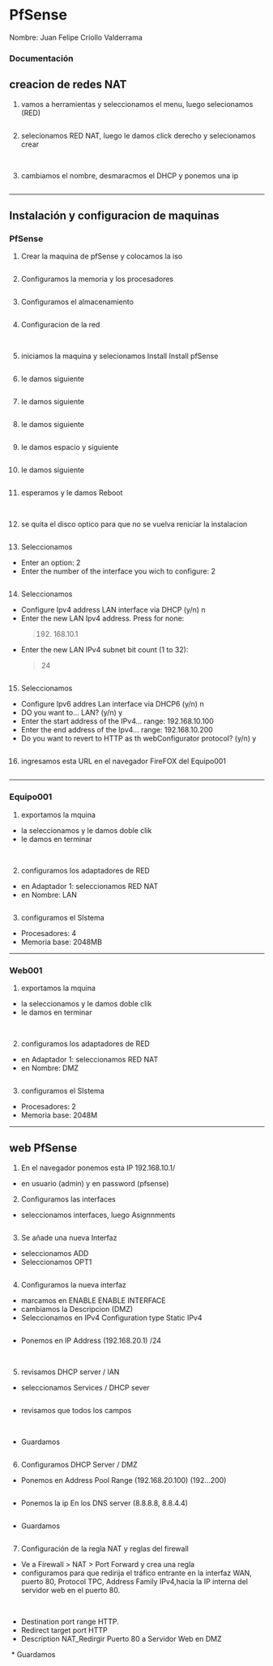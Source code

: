 # PfSense
Nombre: Juan Felipe Criollo Valderrama
### Documentación

## creacion de redes NAT

1. vamos a herramientas y seleccionamos el menu, luego selecionamos (RED)
<img src="Paso_r1.png" alt="">

2. selecionamos RED NAT, luego le damos click derecho y selecionamos crear
<img src="Paso_r2.png" alt="">

<img src="Paso_r3.png" alt="">

3. cambiamos el nombre, desmaracmos el DHCP y ponemos una ip
<img src="redes2.png" alt="">

---
   
## Instalación y configuracion de maquinas 
###  PfSense

1. Crear la maquina de pfSense y colocamos la iso
<img src="maquina1.png" alt="">

2. Configuramos la memoria  y los procesadores
<img src="maquina2.png" alt="">

3. Configuramos el almacenamiento
<img src="maquina3.png" alt="">

4. Configuracion de la red
<img src="redes1.png" alt="">
<img src="redes3.png" alt="">

5. iniciamos la maquina y  selecionamos Install Install pfSense
<img src="Paso1.png" alt="">

6. le damos siguiente
<img src="Paso2.png" alt="">

7. le damos siguiente
<img src="Paso3.png" alt="">

8. le damos siguiente
<img src="Paso4.png" alt="">

9. le damos espacio y siguiente
<img src="Paso5.png" alt="">

10. le damos siguiente
<img src="Paso6.png" alt="">

11. esperamos y le damos Reboot
<img src="Paso7.png" alt="">
<img src="Paso8.png" alt="">

12. se quita el disco optico para que no se vuelva reniciar la instalacion
<img src="Paso9.png" alt="">

13. Seleccionamos 
* Enter an option: 2
* Enter the number of the interface you wich to configure: 2
<img src="Paso10.png" alt="">

14. Seleccionamos
* Configure Ipv4 address LAN interface via DHCP (y/n) n
* Enter the new LAN Ipv4 address. Press <ENTER> for none:
  > 192. 168.10.1
* Enter the new LAN IPv4 subnet bit count (1 to 32):
  > 24
<img src="Paso11.png" alt="">

15. Seleccionamos
* Configure Ipv6 addres Lan interface via DHCP6 (y/n) n
* DO you  want to... LAN? (y/n) y
* Enter the start address of the IPv4... range: 192.168.10.100
* Enter the end address of the Ipv4... range: 192.168.10.200
* Do you want to revert to HTTP as th webConfigurator protocol? (y/n) y
<img src="Paso12.png" alt="">

16. ingresamos esta URL en el navegador FireFOX del Equipo001
<img src="Paso13.png" alt="">

---

### Equipo001

1. exportamos la mquina
* la seleccionamos y le damos doble clik
* le damos en terminar
<img src="Eq0.png" alt="">
<img src="Eq1.png" alt="">

2. configuramos los adaptadores de RED
* en Adaptador 1: seleccionamos RED NAT 
* en Nombre: LAN
<img src="Eq2.png" alt="">

3. configuramos el SIstema
* Procesadores: 4
* Memoria base: 2048MB

---

### Web001

1. exportamos la mquina
* la seleccionamos y le damos doble clik
* le damos en terminar
<img src="W0.png" alt="">
<img src="W1.png" alt="">

2. configuramos los adaptadores de RED
* en Adaptador 1: seleccionamos RED NAT 
* en Nombre: DMZ
<img src="W2.png" alt="">

3. configuramos el SIstema
* Procesadores: 2
* Memoria base: 2048M

---

## web PfSense

1. En el navegador ponemos esta IP 192.168.10.1/
* en usuario (admin) y en password (pfsense)

2. Configuramos las interfaces
* seleccionamos interfaces, luego Asignnments
<img src="pa0.png" alt="">

3. Se añade una nueva Interfaz
* seleccionamos ADD
* Seleccionamos OPT1
<img src="pa1.png" alt="">

4. Configuramos la nueva interfaz
* marcamos en ENABLE ENABLE INTERFACE
* cambiamos la Descripcion (DMZ)
* Seleccionamos en IPv4 Configuration type   Static IPv4

<img src="pag2.png" alt="">

* Ponemos en IP Address (192.168.20.1) /24

<img src="pag3.png" alt="">

<img src="pag4.png" alt="">

<img src="pag5.png" alt="">

5. revisamos DHCP server / lAN
* seleccionamos Services / DHCP sever

<img src="pag6.png" alt="">

* revisamos que todos los campos

<img src="pag7.png" alt="">

<img src="pa8.png" alt="">

* Guardamos

<img src="pag9.png" alt="">

6. Configuramos DHCP Server / DMZ
*  Ponemos en Address Pool Range (192.168.20.100) (192...200)
<img src="pag10.png" alt="">

* Ponemos la ip En los DNS server (8.8.8.8, 8.8.4.4)
<img src="Pa11.png" alt="">

* Guardamos
<img src="pag12.png" alt="">

7. Configuración de la regla NAT y reglas del firewall
* Ve a Firewall > NAT > Port Forward y crea una regla
* configuramos para que redirija el tráfico entrante en la interfaz WAN, puerto 80, Protocol TPC, Address Family IPv4,hacia la IP interna del servidor web en el puerto 80.
<img src="fi1.png" alt="">

<img src="fi2.png" alt="">

* Destination port range HTTP.
* Redirect target port HTTP 
* Description NAT_Redirgir Puerto 80 a Servidor Web en DMZ
<img src="fi3.png" alt="">
* Guardamos
<img src="fi4.png" alt="">


<img src="fi5.png" alt="">
